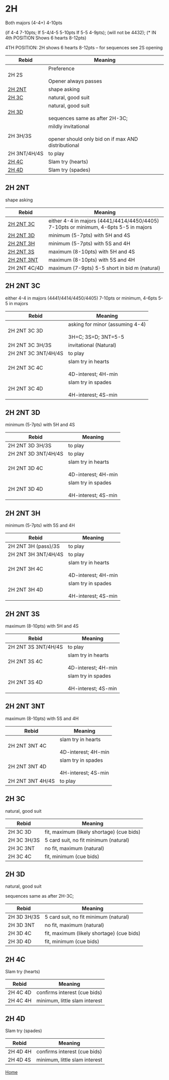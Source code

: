 # 2H

Both majors (4-4+) 4-10pts

(if 4-4 7-10pts; If 5-4/4-5 5-10pts If 5-5 4-9pts); (will not be 4432); (* IN 4th POSITION Shows 6 hearts 8-12pts)

4TH POSITION: 2H shows 6 hearts 8-12pts – for sequences see 2S opening

| Rebid | Meaning |
|---|---|
| 2H&nbsp;2S | Preference<br/><br/>Opener always passes |
| [2H&nbsp;2NT](#2h2nt) | shape asking |
| [2H&nbsp;3C](#2h3c) | natural, good suit |
| [2H&nbsp;3D](#2h3d) | natural, good suit<br/><br/>sequences same as after 2H-3C; |
| 2H&nbsp;3H/3S | mildly invitational<br/><br/>opener should only bid on if max AND distributional |
| 2H&nbsp;3NT/4H/4S | to play |
| [2H&nbsp;4C](#2h4c) | Slam try (hearts) |
| [2H&nbsp;4D](#2h4d) | Slam try (spades) |

## 2H&nbsp;2NT

shape asking

| Rebid | Meaning |
|---|---|
| [2H&nbsp;2NT&nbsp;3C](#2h2nt3c) | either 4-4 in majors (4441/4414/4450/4405) 7-10pts or minimum, 4-6pts 5-5 in majors |
| [2H&nbsp;2NT&nbsp;3D](#2h2nt3d) | minimum (5-7pts) with 5H and 4S |
| [2H&nbsp;2NT&nbsp;3H](#2h2nt3h) | minimum (5-7pts) with 5S and 4H |
| [2H&nbsp;2NT&nbsp;3S](#2h2nt3s) | maximum (8-10pts) with 5H and 4S |
| [2H&nbsp;2NT&nbsp;3NT](#2h2nt3nt) | maximum (8-10pts) with 5S and 4H |
| 2H&nbsp;2NT&nbsp;4C/4D | maximum (7-9pts) 5-5 short in bid m (natural) |

## 2H&nbsp;2NT&nbsp;3C

either 4-4 in majors (4441/4414/4450/4405) 7-10pts or minimum, 4-6pts 5-5 in majors

| Rebid | Meaning |
|---|---|
| 2H&nbsp;2NT&nbsp;3C&nbsp;3D | asking for minor (assuming 4-4)<br/><br/>3H=C; 3S=D; 3NT=5-5 |
| 2H&nbsp;2NT&nbsp;3C&nbsp;3H/3S | invitational (Natural) |
| 2H&nbsp;2NT&nbsp;3C&nbsp;3NT/4H/4S | to play |
| 2H&nbsp;2NT&nbsp;3C&nbsp;4C | slam try in hearts<br/><br/>4D-interest; 4H-min |
| 2H&nbsp;2NT&nbsp;3C&nbsp;4D | slam try in spades<br/><br/>4H-interest; 4S-min |

## 2H&nbsp;2NT&nbsp;3D

minimum (5-7pts) with 5H and 4S

| Rebid | Meaning |
|---|---|
| 2H&nbsp;2NT&nbsp;3D&nbsp;3H/3S | to play |
| 2H&nbsp;2NT&nbsp;3D&nbsp;3NT/4H/4S | to play |
| 2H&nbsp;2NT&nbsp;3D&nbsp;4C | slam try in hearts<br/><br/>4D-interest; 4H-min |
| 2H&nbsp;2NT&nbsp;3D&nbsp;4D | slam try in spades<br/><br/>4H-interest; 4S-min |

## 2H&nbsp;2NT&nbsp;3H

minimum (5-7pts) with 5S and 4H

| Rebid | Meaning |
|---|---|
| 2H&nbsp;2NT&nbsp;3H&nbsp;(pass)/3S | to play |
| 2H&nbsp;2NT&nbsp;3H&nbsp;3NT/4H/4S | to play |
| 2H&nbsp;2NT&nbsp;3H&nbsp;4C | slam try in hearts<br/><br/>4D-interest; 4H-min |
| 2H&nbsp;2NT&nbsp;3H&nbsp;4D | slam try in spades<br/><br/>4H-interest; 4S-min |

## 2H&nbsp;2NT&nbsp;3S

maximum (8-10pts) with 5H and 4S

| Rebid | Meaning |
|---|---|
| 2H&nbsp;2NT&nbsp;3S&nbsp;3NT/4H/4S | to play |
| 2H&nbsp;2NT&nbsp;3S&nbsp;4C | slam try in hearts<br/><br/>4D-interest; 4H-min |
| 2H&nbsp;2NT&nbsp;3S&nbsp;4D | slam try in spades<br/><br/>4H-interest; 4S-min |

## 2H&nbsp;2NT&nbsp;3NT

maximum (8-10pts) with 5S and 4H

| Rebid | Meaning |
|---|---|
| 2H&nbsp;2NT&nbsp;3NT&nbsp;4C | slam try in hearts<br/><br/>4D-interest; 4H-min |
| 2H&nbsp;2NT&nbsp;3NT&nbsp;4D | slam try in spades<br/><br/>4H-interest; 4S-min |
| 2H&nbsp;2NT&nbsp;3NT&nbsp;4H/4S | to play |

## 2H&nbsp;3C

natural, good suit

| Rebid | Meaning |
|---|---|
| 2H&nbsp;3C&nbsp;3D | fit, maximum (likely shortage) (cue bids) |
| 2H&nbsp;3C&nbsp;3H/3S | 5 card suit, no fit minimum (natural) |
| 2H&nbsp;3C&nbsp;3NT | no fit, maximum (natural) |
| 2H&nbsp;3C&nbsp;4C | fit, minimum (cue bids) |

## 2H&nbsp;3D

natural, good suit

sequences same as after 2H-3C;

| Rebid | Meaning |
|---|---|
| 2H&nbsp;3D&nbsp;3H/3S | 5 card suit, no fit minimum (natural) |
| 2H&nbsp;3D&nbsp;3NT | no fit, maximum (natural) |
| 2H&nbsp;3D&nbsp;4C | fit, maximum (likely shortage) (cue bids) |
| 2H&nbsp;3D&nbsp;4D | fit, minimum (cue bids) |

## 2H&nbsp;4C

Slam try (hearts)

| Rebid | Meaning |
|---|---|
| 2H&nbsp;4C&nbsp;4D | confirms interest (cue bids) |
| 2H&nbsp;4C&nbsp;4H | minimum, little slam interest |

## 2H&nbsp;4D

Slam try (spades)

| Rebid | Meaning |
|---|---|
| 2H&nbsp;4D&nbsp;4H | confirms interest (cue bids) |
| 2H&nbsp;4D&nbsp;4S | minimum, little slam interest |

[Home](../index.md)
